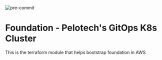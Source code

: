 ![pre-commit](https://github.com/pelotech/terraform-foundation-aws-stack/actions/workflows/pre-commit.yaml/badge.svg)

# Foundation - Pelotech's GitOps K8s Cluster
This is the terraform module that helps bootstrap foundation in AWS

